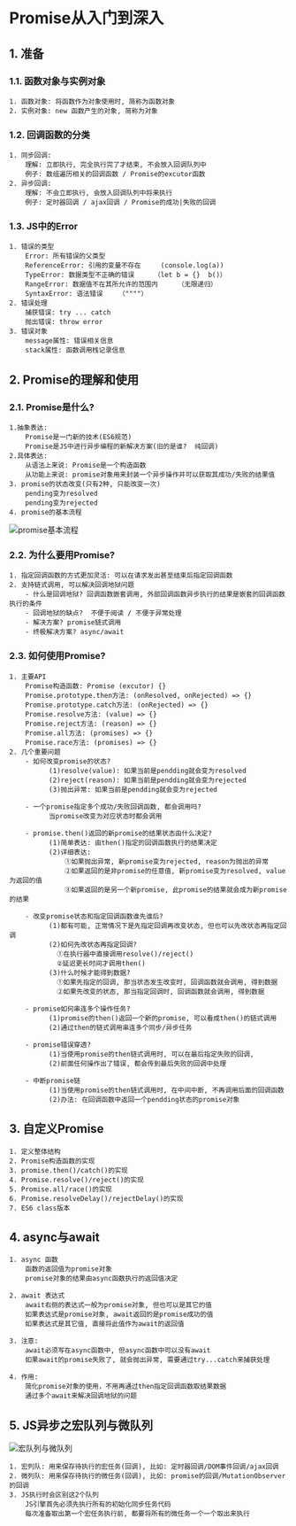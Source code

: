 # Promise从入门到深入
## 1. 准备
### 1.1. 函数对象与实例对象
    1. 函数对象: 将函数作为对象使用时, 简称为函数对象
    2. 实例对象: new 函数产生的对象, 简称为对象

### 1.2. 回调函数的分类
    1. 同步回调: 
        理解: 立即执行, 完全执行完了才结束, 不会放入回调队列中
        例子: 数组遍历相关的回调函数 / Promise的excutor函数
    2. 异步回调: 
        理解: 不会立即执行, 会放入回调队列中将来执行
        例子: 定时器回调 / ajax回调 / Promise的成功|失败的回调

### 1.3. JS中的Error
    1. 错误的类型
        Error: 所有错误的父类型
        ReferenceError: 引用的变量不存在     (console.log(a))
        TypeError: 数据类型不正确的错误     （let b = {}  b()）
        RangeError: 数据值不在其所允许的范围内     （无限递归）
        SyntaxError: 语法错误    （""""）
    2. 错误处理
        捕获错误: try ... catch
        抛出错误: throw error
    3. 错误对象
        message属性: 错误相关信息
        stack属性: 函数调用栈记录信息

## 2. Promise的理解和使用
### 2.1. Promise是什么?
    1.抽象表达: 
        Promise是一门新的技术(ES6规范)
        Promise是JS中进行异步编程的新解决方案(旧的是谁?  纯回调)
    2.具体表达:
        从语法上来说: Promise是一个构造函数
        从功能上来说: promise对象用来封装一个异步操作并可以获取其成功/失败的结果值
    3. promise的状态改变(只有2种, 只能改变一次)
        pending变为resolved
        pending变为rejected
    4. promise的基本流程
![promise基本流程](http://vipkshttp1.wiz.cn/ks/share/resources/49c30824-dcdf-4bd0-af2a-708f490b44a1/92b8cbfb-a474-4859-943b-6048e9dc66f6/index_files/9b2b980e2959c4f996cafddb03fa5d4d.png)

### 2.2. 为什么要用Promise?
    1. 指定回调函数的方式更加灵活: 可以在请求发出甚至结束后指定回调函数
    2. 支持链式调用, 可以解决回调地狱问题
    	- 什么是回调地狱? 回调函数嵌套调用, 外部回调函数异步执行的结果是嵌套的回调函数执行的条件
        - 回调地狱的缺点?  不便于阅读 / 不便于异常处理
        - 解决方案? promise链式调用
        - 终极解决方案? async/await

### 2.3. 如何使用Promise?
    1. 主要API
        Promise构造函数: Promise (excutor) {}
        Promise.prototype.then方法: (onResolved, onRejected) => {}
        Promise.prototype.catch方法: (onRejected) => {}
        Promise.resolve方法: (value) => {}
        Promise.reject方法: (reason) => {}
        Promise.all方法: (promises) => {}
        Promise.race方法: (promises) => {}
    2. 几个重要问题
        - 如何改变promise的状态?
              (1)resolve(value): 如果当前是pendding就会变为resolved
              (2)reject(reason): 如果当前是pendding就会变为rejected
              (3)抛出异常: 如果当前是pendding就会变为rejected
          
        - 一个promise指定多个成功/失败回调函数, 都会调用吗?
        	  当promise改变为对应状态时都会调用
        	
        - promise.then()返回的新promise的结果状态由什么决定?
        	  (1)简单表达: 由then()指定的回调函数执行的结果决定
              (2)详细表达:
                  ①如果抛出异常, 新promise变为rejected, reason为抛出的异常
                  ②如果返回的是非promise的任意值, 新promise变为resolved, value为返回的值
                  ③如果返回的是另一个新promise, 此promise的结果就会成为新promise的结果 
                  
        - 改变promise状态和指定回调函数谁先谁后?
        	  (1)都有可能, 正常情况下是先指定回调再改变状态, 但也可以先改状态再指定回调
              (2)如何先改状态再指定回调?
                ①在执行器中直接调用resolve()/reject()
                ②延迟更长时间才调用then()
              (3)什么时候才能得到数据?
                ①如果先指定的回调, 那当状态发生改变时, 回调函数就会调用, 得到数据
                ②如果先改变的状态, 那当指定回调时, 回调函数就会调用, 得到数据
                
        - promise如何串连多个操作任务?
        	  (1)promise的then()返回一个新的promise, 可以看成then()的链式调用
           	  (2)通过then的链式调用串连多个同步/异步任务
           	  
        - promise错误穿透?
        	  (1)当使用promise的then链式调用时, 可以在最后指定失败的回调, 
          	  (2)前面任何操作出了错误, 都会传到最后失败的回调中处理
          	  
        - 中断promise链
        	  (1)当使用promise的then链式调用时, 在中间中断, 不再调用后面的回调函数
          	  (2)办法: 在回调函数中返回一个pendding状态的promise对象

## 3. 自定义Promise
    1. 定义整体结构
    2. Promise构造函数的实现
    3. promise.then()/catch()的实现
    4. Promise.resolve()/reject()的实现
    5. Promise.all/race()的实现
    6. Promise.resolveDelay()/rejectDelay()的实现
    7. ES6 class版本

## 4. async与await
    1. async 函数
        函数的返回值为promise对象
        promise对象的结果由async函数执行的返回值决定
       
    2. await 表达式
        await右侧的表达式一般为promise对象, 但也可以是其它的值
        如果表达式是promise对象, await返回的是promise成功的值
        如果表达式是其它值, 直接将此值作为await的返回值
    
    3. 注意:
        await必须写在async函数中, 但async函数中可以没有await
        如果await的promise失败了, 就会抛出异常, 需要通过try...catch来捕获处理
        
    4. 作用:
    	简化promise对象的使用，不用再通过then指定回调函数取结果数据
    	通过多个await来解决回调地狱的问题

## 5. JS异步之宏队列与微队列
![宏队列与微队列](http://vipkshttp1.wiz.cn/ks/share/resources/49c30824-dcdf-4bd0-af2a-708f490b44a1/92b8cbfb-a474-4859-943b-6048e9dc66f6/index_files/60b9ff398449db2dcfef9197e2187ae6.png)

	1. 宏列队: 用来保存待执行的宏任务(回调), 比如: 定时器回调/DOM事件回调/ajax回调
	2. 微列队: 用来保存待执行的微任务(回调), 比如: promise的回调/MutationObserver的回调
	3. JS执行时会区别这2个队列
		JS引擎首先必须先执行所有的初始化同步任务代码
		每次准备取出第一个宏任务执行前, 都要将所有的微任务一个一个取出来执行

